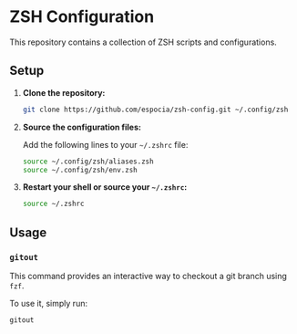 # ZSH Configuration

This repository contains a collection of ZSH scripts and configurations.

## Setup

1.  **Clone the repository:**

    ```bash
    git clone https://github.com/espocia/zsh-config.git ~/.config/zsh
    ```

2.  **Source the configuration files:**

    Add the following lines to your `~/.zshrc` file:

    ```bash
    source ~/.config/zsh/aliases.zsh
    source ~/.config/zsh/env.zsh
    ```

3.  **Restart your shell or source your `~/.zshrc`:**

    ```bash
    source ~/.zshrc
    ```

## Usage

### `gitout`

This command provides an interactive way to checkout a git branch using `fzf`.

To use it, simply run:

```bash
gitout
```
